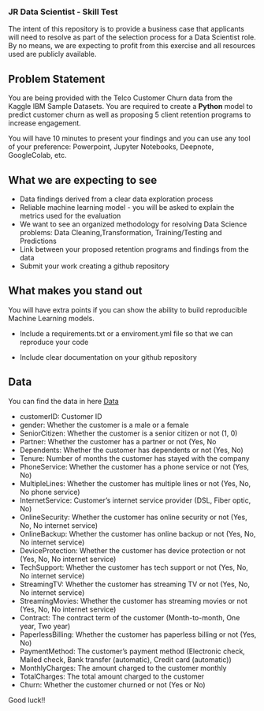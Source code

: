 ### JR Data Scientist - Skill Test

The intent of this repository is to provide a business case that applicants will need to resolve as part of the selection process for a Data Scientist role. By no means, we are expecting to profit from this exercise and all resources used are publicly available.

## Problem Statement

You are being provided with the Telco Customer Churn data from the Kaggle IBM Sample Datasets. You are required to create a **Python** model to predict customer churn as well as proposing 5 client retention programs to increase engagement. 


You will have 10 minutes to present your findings and you can use any tool of your preference: Powerpoint, Jupyter Notebooks, Deepnote, GoogleColab, etc.


## What we are expecting to see

- Data findings derived from a clear data exploration process
- Reliable machine learning model - you will be asked to explain the metrics used for the evaluation
- We want to see an organized methodology for resolving Data Science problems: Data Cleaning,Transformation, Training/Testing and Predictions
- Link between your proposed retention programs and findings from the data
- Submit your work creating a github repository


## What makes you stand out

You will have extra points if you can show the ability to build reproducible Machine Learning models. 

- Include a requirements.txt or a enviroment.yml file so that we can reproduce your code

- Include clear documentation on your github repository

## Data

You can find the data in here [Data](https://github.com/martmor123/jr_ds_test/tree/master/data) 

- customerID: Customer ID
- gender: Whether the customer is a male or a female
- SeniorCitizen: Whether the customer is a senior citizen or not (1, 0)
- Partner: Whether the customer has a partner or not (Yes, No
- Dependents: Whether the customer has dependents or not (Yes, No)
- Tenure: Number of months the customer has stayed with the company
- PhoneService: Whether the customer has a phone service or not (Yes, No)
- MultipleLines: Whether the customer has multiple lines or not (Yes, No, No phone service)
- InternetService: Customer’s internet service provider (DSL, Fiber optic, No)
- OnlineSecurity: Whether the customer has online security or not (Yes, No, No internet service)
- OnlineBackup: Whether the customer has online backup or not (Yes, No, No internet service)
- DeviceProtection: Whether the customer has device protection or not (Yes, No, No internet service)
- TechSupport: Whether the customer has tech support or not (Yes, No, No internet service)
- StreamingTV: Whether the customer has streaming TV or not (Yes, No, No internet service)
- StreamingMovies: Whether the customer has streaming movies or not (Yes, No, No internet service)
- Contract: The contract term of the customer (Month-to-month, One year, Two year)
- PaperlessBilling: Whether the customer has paperless billing or not (Yes, No)
- PaymentMethod: The customer’s payment method (Electronic check, Mailed check, Bank transfer (automatic), Credit card (automatic))
- MonthlyCharges: The amount charged to the customer monthly
- TotalCharges: The total amount charged to the customer
- Churn: Whether the customer churned or not (Yes or No)


Good luck!!
